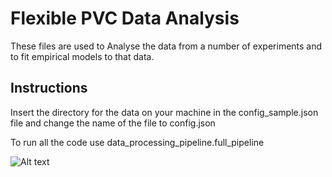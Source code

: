 Flexible PVC Data Analysis
==========================================

These files are used to Analyse the data from a number of experiments and to fit empirical models to that data.

Instructions
------------

Insert the directory for the data on your machine in the config_sample.json file and change the name of the file to config.json

To run all the code use data_processing_pipeline.full_pipeline

![Alt text](https://github.com/reinhardfechter/FlexPVCModel/blob/master/Diagram%20of%20Data%20Processing%20Pipeline.jpg?raw=true "Workflow Diagram")
